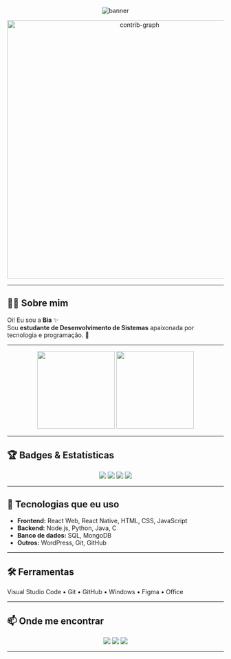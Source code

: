 <!-- Banner -->
<p align="center">
  <img src="https://img.shields.io/badge/Bem%20vindo%2C%20mbbia%20aqui!-Sou%20estudante%20de%20Desenvolvimento%20de%20Sistemas-%23ff66b2?style=for-the-badge&logo=github" alt="banner" />
</p>

<!-- Gráfico de Contribuições -->
<p align="center">
  <img width="600" alt="contrib-graph" src="https://github-readme-activity-graph.vercel.app/graph?username=mbbia10&bg_color=0d1117&color=ff66b2&line=ff66b2&point=ff4da6&area=true&hide_border=true" />
</p>

---

## 👩‍💻 Sobre mim
Oi! Eu sou a **Bia** ✨  
Sou **estudante de Desenvolvimento de Sistemas** apaixonada por tecnologia e programação. 🚀  

---

<div align="center">

<!-- GitHub Stats -->
<img height="180em" src="https://github-readme-stats.vercel.app/api?username=mbbia10&show_icons=true&hide_border=true&bg_color=0d1117&title_color=ff66b2&icon_color=ff66b2&text_color=ffcce6" />

<!-- Top Languages -->
<img height="180em" src="https://github-readme-stats.vercel.app/api/top-langs/?username=mbbia10&layout=compact&hide_border=true&bg_color=0d1117&title_color=ff66b2&text_color=ffcce6" />

</div>

---

## 🏆 Badges & Estatísticas
<p align="center">
  <img src="https://img.shields.io/badge/Stars-⭐️-ff69b4?style=for-the-badge" />
  <img src="https://img.shields.io/badge/Commits-✔️-ff69b4?style=for-the-badge" />
  <img src="https://img.shields.io/badge/Followers-👥-ff69b4?style=for-the-badge" />
  <img src="https://img.shields.io/badge/Projetos-💻-ff69b4?style=for-the-badge" />
</p>

---

## 🚀 Tecnologias que eu uso
- **Frontend:** React Web, React Native, HTML, CSS, JavaScript  
- **Backend:** Node.js, Python, Java, C  
- **Banco de dados:** SQL, MongoDB  
- **Outros:** WordPress, Git, GitHub  

---

## 🛠 Ferramentas
Visual Studio Code • Git • GitHub • Windows • Figma • Office  

---

## 📫 Onde me encontrar
<p align="center">
  <a href="https://www.instagram.com/_mbbia" target="_blank"><img src="https://img.shields.io/badge/Instagram-ff66b2?style=for-the-badge&logo=instagram&logoColor=white" /></a>
  <a href="mailto:mbianascimentoalves@gmail.com"><img src="https://img.shields.io/badge/Gmail-ff66b2?style=for-the-badge&logo=gmail&logoColor=white" /></a>
  <a href="https://www.linkedin.com/in/maria-beatriz-nascimento-alves/" target="_blank"><img src="https://img.shields.io/badge/LinkedIn-ff66b2?style=for-the-badge&logo=linkedin&logoColor=white" /></a>
</p>

---

